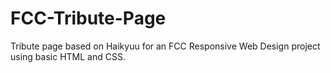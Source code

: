# FCC-Tribute-Page
Tribute page based on Haikyuu for an FCC Responsive Web Design project using basic HTML and CSS.
